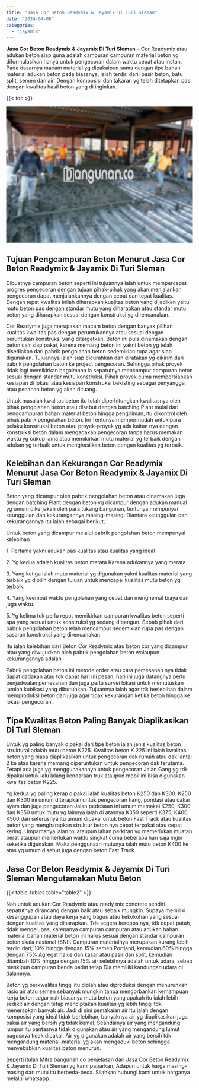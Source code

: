 ```yaml
---
title: "Jasa Cor Beton Readymix & Jayamix Di Turi Sleman"
date: "2024-04-08"
categories: 
  - "jayamix"
---
```


**Jasa Cor Beton Readymix & Jayamix Di Turi Sleman** – Cor Readymix atau adukan beton siap guna adalah campuran campuran material beton yg diformulasikan hanya untuk pengecoran dalam waktu cepat atau instan. Pada dasarnya macam material yg dipakaipun sama dengan tipe bahan material adukan beton pada biasanya, ialah terdiri dari: pasir beton, batu split, semen dan air. Dengan komposisi dan takaran yg telah ditetapkan pas dengan kwalitas hasil beton yang di inginkan.

{{< toc >}}

![Jasa Cor Beton Readymix & Jayamix Di Turi Sleman](/images/jasa-cor-readymix-54.png)

## Tujuan Pengcampuran Beton Menurut Jasa Cor Beton Readymix & Jayamix Di Turi Sleman

Dibuatnya campuran beton seperti ini tujuannya ialah untuk mempercepat progres pengecoran dengan tujuan pihak-pihak yang akan menjalankan pengecoran dapat menjalankannya dengan cepat dan tepat kualitas. Dengan tepat kwalitas inilah diharapkan kualitas beton yang dijadikan yaitu mutu beton pas dengan standar mutu yang diharapkan atau standar mutu beton yang diharapkan sesuai dengan konstruksi yg direncanakan.

Cor Readymix juga merupakan macam beton dengan banyak pilihan kualitas kwalitas pas dengan peruntukannya atau sesuai dengan peruntukan konstruksi yang ditargetkan. Beton ini pula dinamakan dengan beton cair siap pakai, karena memang beton ini yakni beton yg telah disediakan dari pabrik pengolahan beton sedemikian rupa agar siap digunakan. Tujuannya ialah siap dicurahkan dan diratakan yg dikirim dari pabrik pengolahan beton ke project pengecoran. Sehingga pihak proyek tidak lagi memikirkan bagaimana ia sepatutnya mencampur campuran beton sesuai dengan standar mutu konstruksi. Pihak proyek cuma mempersiapkan kesiapan di lokasi atau kesiapan konstruksi bekisting sebagai penyangga atau penahan beton yg akan dituang.

Untuk masalah kwalitas beton itu telah diperhitungkan kwalitasnya oleh pihak pengolahan beton atau disebut dengan batching Plant mulai dari pengcampuran bahan material beton hingga pengiriman, itu dikontrol oleh pihak pabrik pengolahan beton. Ini Tentunya mempermudah untuk para pelaku konstruksi beton atau proyek-proyek yg ada kaitan nya dengan konstruksi beton dalam mengadakan pengecoran tanpa harus memakan waktu yg cukup lama atau memikirkan mutu material yg terbaik dengan adukan yg terbaik untuk menghasilkan beton dengan kualitas yg terbaik.

## Kelebihan dan Kekurangan Cor Readymix Menurut Jasa Cor Beton Readymix & Jayamix Di Turi Sleman

Beton yang dicampur oleh pabrik pengolahan beton atau dinamakan juga dengan batching Plant dengan beton yg dicampur dengan adukan manual yg umum dikerjakan oleh para tukang bangunan, tentunya mempunyai keunggulan dan kekurangannya masing-masing. Diantara keunggulan dan kekurangannya Itu ialah sebagai berikut;

Untuk beton yang dicampur melalui pabrik pengolahan beton mempunyai kelebihan

1\. Pertama yakni adukan pas kualitas atau kualitas yang ideal

2\. Yg kedua adalah kualitas beton merata Karena adukannya yang merata.

3\. Yang ketiga ialah mutu material yg digunakan yakni kualitas material yang terbaik yg dipilih dengan tujuan untuk mencapai kualitas mutu beton yg terbaik.

4\. Yang keempat waktu pengolahan yang cepat dan menghemat biaya dan juga waktu.

5\. Yg kelima tdk perlu repot memikirkan campuran kwalitas beton seperti apa yang sesuai untuk konstruksi yg sedang dibangun. Sebab pihak dari pabrik pengolahan beton telah mencampur sedemikian rupa pas dengan sasaran konstruksi yang direncanakan.

Itu ialah kelebihan dari Beton Cor Readymix atau beton cor yang dicampur atau yang diwujudkan oleh pabrik pengolahan beton walaupun kekurangannya adalah

Pabrik pengolahan beton ini metode order atau cara pemesanan nya tidak dapat dadakan atau tdk dapat hari ini pesan, hari ini juga datangnya perlu penjadwalan pemesanan dan juga perlu survei lokasi untuk memutuskan jumlah kubikasi yang dibutuhkan. Tujuannya ialah agar tdk berlebihan dalam memproduksi beton dan juga agar tidak kekurangan ketika beton hingga ke lokasi pengecoran.

## Tipe Kwalitas Beton Paling Banyak Diaplikasikan Di Turi Sleman

Untuk yg paling banyak dipakai dari tipe beton ialah jenis kualitas beton struktural adalah mutu beton K225. Kwalitas beton K 225 ini ialah kwalitas beton yang biasa diaplikasikan untuk pengecoran dak rumah atau dak lantai 2 ke atas karena memang diperuntukan untuk pengecoran dak terutama. Tetapi ada juga yg menggunakannya untuk pengecoran Jalan Gang yg tdk dipakai untuk lalu lalang kendaraan truk ataupun mobil ini bisa digunakan kwalitas beton K225.

Yg kedua yg paling kerap dipakai ialah kualitas beton K250 dan K300. K250 dan K300 ini umum diterapkan untuk pengecoran tiang, pondasi atau cakar ayam dan juga pengecoran Jalan pedesaan ini umum memakai K250, K300 dan K350 untuk mutu yg lainnya ialah di atasnya K350 seperti K375, K400, K500 dan seterusnya itu umum dipakai untuk beton Fast Track atau kualitas beton yang mengharapkan struktur beton nya cepat terpakai atau cepat kering. Umpamanya jalan tol ataupun lahan parkiran yg memerlukan muatan berat ataupun memerlukan waktu singkat cuma beberapa hari saja ingin seketika digunakan. Maka penggunaan mutunya ialah mutu beton K400 ke atas yg umum disebut juga dengan beton Fast Track.

## Jasa Cor Beton Readymix & Jayamix Di Turi Sleman Mengutamakan Mutu Beton

{{< table-tables table="table2" >}}

Nah untuk adukan Cor Readymix atau ready mix concrete sendiri sepatutnya dirancang dengan baik atau sebaik mungkin. Supaya memiliki kesanggupan atau daya kerja yang bagus atau kekokohan yang sesuai dengan kualitas yang diharapkan. Tdk segera keropos nya, tdk cepat patah, tidak mengelupas, karenanya campuran campuran atau adukan bahan material bahan material beton ini harus sesuai dengan standar campuran beton skala nasional (SNI). Campuran materialnya merupakan kurang lebih terdiri dari; 10% hingga dengan 15% semen Portland, kemudian 60% hingga dengan 75% Agregat halus dan kasar atau pasir dan split, kemudian ditambah 10% hingga dengan 15% air selebihnya adalah untuk udara, sebab meskipun campuran benda padat tetap Dia memiliki kandungan udara di dalamnya.

Beton yg berkwalitas tinggi itu diolah atau diproduksi dengan menurunkan rasio air atau semen sebanyak mungkin tanpa mengorbankan kemampuan kerja beton segar nah biasanya mutu beton yang apakah itu ialah lebih sedikit air dengan tetap menciptakan kualitas yg lebih tinggi tdk menerapkan banyak air. Jadi di sini pemakaian air Itu ialah dengan komposisi yang ideal tidak berlebihan, banyaknya air yg diaplikasikan juga pakai air yang bersih yg tidak kumal. Seandainya air yang mengandung lumpur itu pantasnya tidak digunakan atau air yang mengandung lumut bagusnya tidak dipakai. Air yg digunakan adalah air yang bersih tdk mengandung material-material yg akan mengaduki beton sehingga menyebabkan kualitas beton menurun.

Seperti itulah Mitra bangunan.co penjelasan dari Jasa Cor Beton Readymix & Jayamix Di Turi Sleman yg kami paparkan, Adapun untuk harga masing-masing dari mutu itu berbeda-beda. Silahkan hubungi kami untuk harganya melalui whatsapp.
